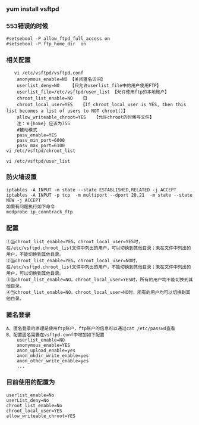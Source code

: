 ###  yum install vsftpd
### 553错误的时候
	#setsebool -P allow_ftpd_full_access on
	#setsebool -P ftp_home_dir  on 
### 相关配置
	   vi /etc/vsftpd/vsftpd.conf	
		anonymous_enable=NO	【关闭匿名访问】
		userlist_deny=NO	【只允许userlist_file中的用户使用FTP】
		userlist_file=/etc/vsftpd/user_list	【允许使用ftp的本地账户】
		chroot_list_enable=NO	【】
		chroot_local_user=YES	【If chroot_local_user is YES, then this list becomes a list of users to NOT chroot()】
		allow_writeable_chroot=YES   【允许chroot的时候写文件】
		注：￥{home} 应该为755
		#被动模式	
		pasv_enable=YES
		pasv_min_port=6000
		pasv_max_port=6100 
	vi /etc/vsftpd/chroot_list
	
	vi /etc/vsftpd/user_list
	
### 防火墙设置
	iptables -A INPUT -m state --state ESTABLISHED,RELATED -j ACCEPT
	iptables -A INPUT -p tcp  -m multiport --dport 20,21  -m state --state NEW -j ACCEPT
	如果有问题执行如下命令
	modprobe ip_conntrack_ftp
### 配置
	①当chroot_list_enable=YES，chroot_local_user=YES时，在/etc/vsftpd.chroot_list文件中列出的用户，可以切换到其他目录；未在文件中列出的用户，不能切换到其他目录。
	②当chroot_list_enable=YES，chroot_local_user=NO时，在/etc/vsftpd.chroot_list文件中列出的用户，不能切换到其他目录；未在文件中列出的用户，可以切换到其他目录。
	③当chroot_list_enable=NO，chroot_local_user=YES时，所有的用户均不能切换到其他目录。
	④当chroot_list_enable=NO，chroot_local_user=NO时，所有的用户均可以切换到其他目录。
### 匿名登录
	A、匿名登录的原理是使用ftp账户，ftp账户的信息可以通过cat /etc/passwd查看
	B、配置匿名需要在vsftpd.conf中增加如下配置
		userlist_enable=NO
		anonymous_enable=YES
		anon_upload_enable=yes
		anon_mkdir_write_enable=yes
		anon_other_write_enable=yes
		...
	

### 目前使用的配置为
	userlist_enable=No
	userList_deny=No
	chroot_list_enable=No
	chroot_local_user=YES
	allow_writeable_chroot=YES